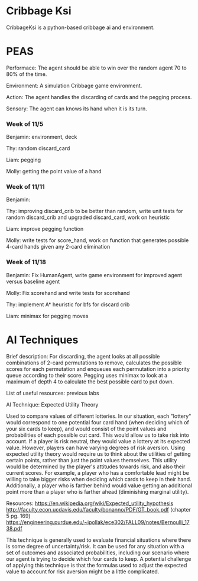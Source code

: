 # Cribbage Ksi
CribbageKsi is a python-based cribbage ai and environment.

# PEAS

Performace: The agent should be able to win over the random agent 70 to 80% of the time. 

Environment: A simulation Cribbage game environment.

Action: The agent handles the discarding of cards and the pegging process.

Sensory: The agent can knows its hand when it is its turn.


### Week of 11/5

Benjamin: environment, deck

Thy: random discard_card

Liam: pegging

Molly: getting the point value of a hand

### Week of 11/11

Benjamin:

Thy: improving discard_crib to be better than random, write unit tests for random discard_crib and upgraded discard_card, work on heuristic

Liam: improve pegging function

Molly: write tests for score_hand, work on function that generates possible 4-card hands given any 2-card elimination

### Week of 11/18

Benjamin: Fix HumanAgent, write game environment for improved agent versus baseline agent

Molly: Fix scorehand and write tests for scorehand

Thy: implement A* heuristic for bfs for discard crib

Liam: minimax for pegging moves

# AI Techniques

Brief description: For discarding, the agent looks at all possible combinations of 2-card permutations to remove, calculates the possible scores for each permutation and enqueues each permutation into a priority queue according to their score. Pegging uses minimax to look at a maximum of depth 4 to calculate the best possible card to put down. 

List of useful resources: previous labs

AI Technique: Expected Utility Theory

Used to compare values of different lotteries. In our situation, each "lottery" would correspond to one potential four card hand (when deciding which of your six cards to keep), and would consist of the point values and probabilities of each possible cut card. This would allow us to take risk into account. If a player is risk neutral, they would value a lottery at its expected value. However, players can have varying degrees of risk aversion. Using expected utility theory would require us to think about the utilities of getting certain points, rather than just the point values themselves. This utility would be determined by the player's attitudes towards risk, and also their current scores. For example, a player who has a comfortable lead might be willing to take bigger risks when deciding which cards to keep in their hand. Additionally, a player who is farther behind would value getting an additional point more than a player who is farther ahead (diminishing marginal utility).

Resources:
https://en.wikipedia.org/wiki/Expected_utility_hypothesis
http://faculty.econ.ucdavis.edu/faculty/bonanno/PDF/GT_book.pdf    (chapter 5 pg. 169)
https://engineering.purdue.edu/~ipollak/ece302/FALL09/notes/Bernoulli_1738.pdf

This technique is generally used to evaluate financial situations where there is some degree of uncertainty/risk. It can be used for any situation with a set of outcomes and associated probabilities, including our scenario where our agent is trying to decide which four cards to keep. A potential challenge of applying this technique is that the formulas used to adjust the expected value to account for risk aversion might be a little complicated.


